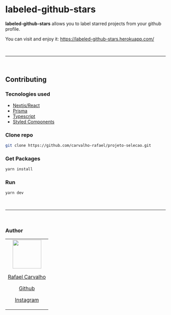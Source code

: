 # labeled-github-stars

<b>labeled-github-stars</b> allows you to label starred projects from your github profile.

You can visit and enjoy it: https://labeled-github-stars.herokuapp.com/

</br>

_____

</br>

## Contributing

### Tecnologies used

- [Nextjs/React](https://nextjs.org/)
- [Prisma](https://www.prisma.io/)
- [Typescript](https://www.typescriptlang.org/)
- [Styled Components](https://styled-components.com/)

### Clone repo

```bash
git clone https://github.com/carvalho-rafael/projeto-selecao.git
```

### Get Packages

```bash
yarn install
```

### Run

```bash
yarn dev
```
</br>

_____

</br>

### Author

<table>
  <tbody>
    <tr>
      <td align="center">
        <a href="https://github.com/carvalho-rafael">
          <img width="90" height="90" src="https://avatars.githubusercontent.com/carvalho-rafael">
          <p>Rafael Carvalho</p>
          <p>Github</p>
        </a>
        <a href="https://www.instagram.com/desenvolvedor.jr/">
        <p>Instagram</p>
        </a>
      </td>
    </tr>
  <tbody>
</table>

